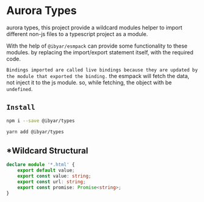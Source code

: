 # Aurora Types

aurora types, this project provide a wildcard modules helper to import different non-js files to a typescript project as a module.

With the help of `@ibyar/esmpack` can provide some functionality to these modules. 
by replacing the import/export statement itself, with the required code.

`Bindings imported are called live bindings because they are updated by the module that exported the binding.` 
the esmpack will fetch the data, not inject it to the js module. so, while fetching, the object with be `undefined`.

## `Install`

``` bash
npm i --save @ibyar/types
```

``` bash
yarn add @ibyar/types
```

## *Wildcard Structural

```ts
declare module '*.html' {
    export default value;
    export const value: string;
    export const url: string;
    export const promise: Promise<string>;
}
```